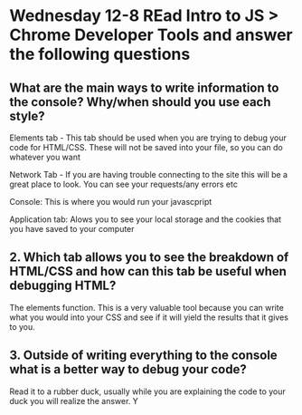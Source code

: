# Wednesday 12-8 REad Intro to JS > Chrome Developer Tools and answer the following questions

## What are the main ways to write information to the console? Why/when should you use each style? 

Elements tab - This tab should be used when you are trying to debug your code for HTML/CSS. These will not be saved into your file, so you can do whatever you want

Network Tab - If you are having trouble connecting to the site this will be a great place to look. You can see your requests/any errors etc

Console: This is where you would run your javascpript 

Application tab: Alows you to see your local storage and the cookies that you have saved to your computer 


## 2. Which tab allows you to see the breakdown of HTML/CSS and how can this tab be useful when debugging HTML? 

The elements function. This is a very valuable tool because you can write what you would into your CSS and see if it will yield the results that it gives to you. 

## 3. Outside of writing everything to the console what is a better way to debug your code? 

Read it to a rubber duck, usually while you are explaining the code to your duck you will realize the answer. Y




